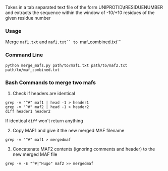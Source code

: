 Takes in a tab separated text file of the form UNIPROTID\tRESIDUENUMBER and extracts the sequence within the window of -10/+10 residues of the given residue number

### Usage
Merge ```maf1.txt``` and ```maf2.txt`` to ```maf_combined.txt```

### Command Line
```
python merge_mafs.py path/to/maf1.txt path/to/maf2.txt path/to/maf_combined.txt
```

### Bash Commands to merge two mafs

1. Check if headers are identical

```
grep -v "^#" maf1 | head -1 > header1
grep -v "^#" maf2 | head -1 > header2
diff header1 header2
```

If identical ```diff``` won't return anything

2. Copy MAF1 and give it the new merged MAF filename
```
grep -v "^#" maf1 > mergedmaf
```

3. Concatenate MAF2 contents (ignoring comments and header) to the new merged MAF file
```
grep -v -E "^#|^Hugo" maf2 >> mergedmaf
```
